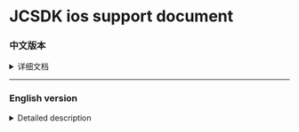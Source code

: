 [版本记录]: (https://developer.apple.com/documentation/apptrackingtransparency?language=objc)  
[iOS14 support]: (https://github.com/Romambo/JCSDK_DocumentFile/blob/main/iOS14_support.md) 
[JCSDK]: (https://github.com/Romambo/JCSDK)  
[DataCollenction_SDK]: (https://github.com/Romambo/DataCollection_SDK)  
[ADThirdParty_SDK]: (https://github.com/Romambo/ADThirdParty_SDK)  
[图片1]: (https://github.com/Romambo/JCSDK_DocumentFile/blob/main/imageFile/ios_image1.png)
[图片2]:(https://github.com/Romambo/JCSDK_DocumentFile/blob/main/imageFile/ios_image2.png)

# JCSDK ios support document

### 中文版本

<details>
<summary>详细文档</summary>
 
- **SDK简介：**  
 JCSDK是MS公司提供的一套广告类型的SDK，内部集成了各大广告商的广告SDK和相关数据统计SDK，便于平台之间对应用内广告的联合运营和数据分析。  
   1. 支持广告类型：  
   开屏广告、banner广告、激励视频广告、插屏广告、native广告  
   2. 版本记录：  
   请参阅 [版本记录]  
 
- **SDK接入配置:**  

   1. SDK库和所需支持库：  
   [JCSDK]  
   [DataCollenction_SDK]  
   [ADThirdParty_SDK]  
   
   2. info.pist 配置：
   ```
   支持http网络配置
   <key>NSAppTransportSecurity</key>
   <dict>
   <key>NSAllowsArbitraryLoads</key>
   <true/>
   </dict>

   Google相关参数配置
   <key>GADApplicationIdentifier</key>
   <string>ca-app-pub-9488501426181082/7319780494</string>
   ```
   3. build setting 配置：  
   bitcode 设置为NO  
   other Linker Flags 设置 -ObjC  
   
   4. iOS14 支持：  
   详情见 [iOS14 support] 说明文档.  
   
   5. 导入系统支持库：  
   Accelerate.framework  
   AdSupport.framework  
   AVFoundation.framework  
   CoreGraphics.framework  
   CoreLocation.framework  
   CoreMedia.framework  
   CoreMotion.framework  
   CoreTelephony.framework  
   iAd.framework  
   MessageUI.framework  
   SafariServices.framework  
   Security.framework  
   SystemConfiguration.framework  
   UIKit.framework  
   VideoToolbox.framework  
   WebKit.framework  
   AppTrackingTransparency.framework  
   libbz2.tbd  
   libc++.tbd  
   libresolv.9.tbd  
   libsqlite3.tbd  
   libxml2.tbd  
   libz.tbd  
   
   6. JCiOSConfig.plist 参数说明：  
   V1.0.0 提供  
   [图片1]    
   V2.0.0 新增  
   
   | Item      | Value |
   | --------- | -----:|
   | KochavaAppID  | kochava初始化所需的appid |
   | TenJinAppID  | tenjin初始化所需的appid |
   | ShowSplashFirst  | 首次打开应用是否展示开屏广告，bool类型 YES/NO |
   | LogLevel  | 日志等级：字符串1、关闭。2、开JC日志。3、开JC+ad日志。4、开JC+ad+data 日志 |
   
   
   
- SDK相关Api:  
如果文档内API和framework内API有冲突，请以framework内API为准。  
   1. 头文件：
   #import <JCSDK/JCSDK.h>  
   
   2. 初始化SDK：  
   ```
   //appid 和 channelid如果在JCiOSConfig.plist配置 ，可传空。 
   //isOpenInBody 是否开启体内配置，旧接口参数，2.0.0之后都需传入YES，否则没有广告位
   +(void)jcSDKInitConfigWithAppId:(NSString*)appId channelId:(NSString*)channelId isOpenInBody:(BOOL)isOpenInBody block:(void(^)(BOOL isOk))block;
   ```
   
   3. splash广告api：    
   ```
   //开屏请在window加载之后被调用
   [JC_iOSAdApi loadSplashView];
   ```
   
   4. banner广告api：  
   ```
   //推荐：先调用load进行广告位“预热” ，展示之前判断isReady是否为YES ，请自行设计调用场景，api最好不要连续，以免未及时load到数据
   [JC_iOSAdApi loadBannerConfig];

   BOOL isReady = [JC_iOSAdApi bannerIsReady]
   //con传入当前控制器即可
   [JC_iOSAdApi showBannerViewWithCon:con];
   ```
   
   5. Intersitial 广告 api：  
   ```
   ///推荐调用顺序 load - isReady - show - isReady - show（sdk内部采用了自动加载插屏资源功能，外部使用只需要调用一次load接口）
   [JC_iOSAdApi loadIntersitialConfig];

   BOOL isReady = [JC_iOSAdApi intersitialIsReady]

   [JC_iOSAdApi showIntersitialView];
   ```
   
   6. RewardView广告api：  
   ```
   //推荐调用顺序 load - isReady - show - isReady - show（sdk内部采用了自动加载激励视频资源功能，外部使用只需要调用一次load接口）
   [JC_iOSAdApi loadRewardConfig];
   BOOL isReady = [JC_iOSAdApi rewardVIsReady]
   [JC_iOSAdApi showRewardView];
   ```
   
   7. native 广告 api：  
   ```
   //native没有缓存池，每次使用调用load ，判断isReady后再展示。show方法有返回值，返回根据config生成的广告view 
   //JCNativeConfig 是native展示广告位的配置类，请配置完整，否则可能导致加载视图异常，请将返回的view加载到需要显示的视图上
   
   [JC_iOSAdApi loadNativeConfigSize:CGSizeMake(CGRectGetWidth(self.view.bounds), 350)]; //size：请和展示的原生view大小相同，避免加载不全

   BOOL isReady = [JC_iOSAdApi nativeIsReady]

   JCNativeConfig *config = [[JCNativeConfig alloc]init];
   config.ADFrame = CGRectMake(.0f, 200.0f, CGRectGetWidth(self.view.bounds), 350.0f);
   config.mediaViewFrame = CGRectMake(0, 120.0f, CGRectGetWidth(self.view.bounds), 350.0f - 120.0f);
   config.renderingViewClass = [[[CustomView alloc]init] class];
   config.rootViewController = self;
   UIView *adview = [JC_iOSAdApi showNativeConfigWithConfig:config];
   // 添加adview到视图上
   ```
   
   8. 广告回调 api：  
   ```
   //以下是splash广告的回调api使用示例，其他广告回调请自行使用.回调监听的key ，相关状态类型、回调参数说明请查看JCAdCallBackHeader.h类，请选择所需要的回调状态和参数进行监听和使用
   [[NSNotificationCenter defaultCenter]addObserver:self selector:@selector(msAdLoadCallBack:) name:MSSplashADKey object:nil];

   -(void)msAdLoadCallBack:(NSNotification*)noti{
       NSLog(@"%@",noti.userInfo);
       NSInteger code = [noti.userInfo[@"status"] integerValue];
       switch (code) {
           case MSAd_splashDidShow:
           {
               NSLog(@"MSAd_splashDidShow");
           }
               break;

           default:
               break;
       }
   }
   ```
   
   9. 关于欧盟地区展示GDPR：  
   ```
   ///欧盟地区需要向用户展示GDPR权限获取说明：
   [JC_iOSAdApi getLocationIsEU:^(BOOL isEU) {//判断是否是欧盟地区
        if (isEU) {//欧盟地区，展示GDPR权限界面
            [JC_iOSAdApi jcSDKShowGDPRWithDismissblock:^{
                
            } loadFailblock:^(NSError * _Nonnull error) {
                
            }];
        }else{
            
        }
    }];
   ```
   

- 常见报错处理:  
  
  1. 如果使用了快手SDK，在打包上传AppStore的时候，苹果不支持模拟器相关支持二进制，可以加入以下脚本，来删除模拟器相关二进制内容。
  
  ```javascript
  APP_PATH="${TARGET_BUILD_DIR}/${WRAPPER_NAME}"

   # This script loops through the frameworks embedded in the application and
   # removes unused architectures.
   find "$APP_PATH" -name '*.framework' -type d | while read -r FRAMEWORK
   do
    FRAMEWORK_EXECUTABLE_NAME=$(defaults read "$FRAMEWORK/Info.plist" CFBundleExecutable)
    FRAMEWORK_EXECUTABLE_PATH="$FRAMEWORK/$FRAMEWORK_EXECUTABLE_NAME"
    echo "Executable is $FRAMEWORK_EXECUTABLE_PATH"

    EXTRACTED_ARCHS=()

    for ARCH in $ARCHS
    do
        echo "Extracting $ARCH from $FRAMEWORK_EXECUTABLE_NAME"
        lipo -extract "$ARCH" "$FRAMEWORK_EXECUTABLE_PATH" -o "$FRAMEWORK_EXECUTABLE_PATH-$ARCH"
        EXTRACTED_ARCHS+=("$FRAMEWORK_EXECUTABLE_PATH-$ARCH")
    done

    echo "Merging extracted architectures: ${ARCHS}"
    lipo -o "$FRAMEWORK_EXECUTABLE_PATH-merged" -create "${EXTRACTED_ARCHS[@]}"
    rm "${EXTRACTED_ARCHS[@]}"

    echo "Replacing original executable with thinned version"
    rm "$FRAMEWORK_EXECUTABLE_PATH"
    mv "$FRAMEWORK_EXECUTABLE_PATH-merged" "$FRAMEWORK_EXECUTABLE_PATH"

  done
  ```
  
  [图片2]


</details>
 
 ----
 
 ### English version
 
 <details>
<summary>Detailed description</summary>


</details>

